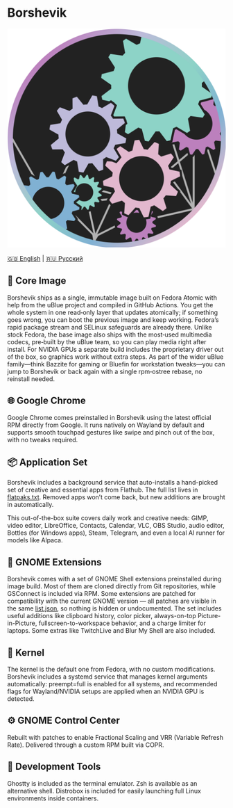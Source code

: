 # Borshevik
![Logo](borshevik_logo.svg)

[🇬🇧 English](README.md) | [🇷🇺 Русский](README.ru.md)

## 🌸 Core Image

Borshevik ships as a single, immutable image built on Fedora Atomic with help from the uBlue project and compiled in GitHub Actions. You get the whole system in one read‑only layer that updates atomically; if something goes wrong, you can boot the previous image and keep working. Fedora’s rapid package stream and SELinux safeguards are already there. Unlike stock Fedora, the base image also ships with the most‑used multimedia codecs, pre‑built by the uBlue team, so you can play media right after install. For NVIDIA GPUs a separate build includes the proprietary driver out of the box, so graphics work without extra steps. As part of the wider uBlue family—think Bazzite for gaming or Bluefin for workstation tweaks—you can jump to Borshevik or back again with a single rpm‑ostree rebase, no reinstall needed.

## 🌐 Google Chrome

Google Chrome comes preinstalled in Borshevik using the latest official RPM directly from Google. It runs natively on Wayland by default and supports smooth touchpad gestures like swipe and pinch out of the box, with no tweaks required.

## 📦 Application Set

Borshevik includes a background service that auto-installs a hand-picked set of creative and essential apps from Flathub. The full list lives in [flatpaks.txt](build_files/root/usr/share/app-choice-subscription/flatpaks.txt). Removed apps won’t come back, but new additions are brought in automatically.

This out-of-the-box suite covers daily work and creative needs: GIMP, video editor, LibreOffice, Contacts, Calendar, VLC, OBS Studio, audio editor, Bottles (for Windows apps), Steam, Telegram, and even a local AI runner for models like Alpaca.

## 🧩 GNOME Extensions

Borshevik comes with a set of GNOME Shell extensions preinstalled during image build. Most of them are cloned directly from Git repositories, while GSConnect is included via RPM. Some extensions are patched for compatibility with the current GNOME version — all patches are visible in the same [list.json](build_files/scripts/gs-extensions/list.json), so nothing is hidden or undocumented. The set includes useful additions like clipboard history, color picker, always-on-top Picture-in-Picture, fullscreen-to-workspace behavior, and a charge limiter for laptops. Some extras like TwitchLive and Blur My Shell are also included.

## 🧬 Kernel

The kernel is the default one from Fedora, with no custom modifications. Borshevik includes a systemd service that manages kernel arguments automatically: preempt=full is enabled for all systems, and recommended flags for Wayland/NVIDIA setups are applied when an NVIDIA GPU is detected.

## ⚙️ GNOME Control Center

Rebuilt with patches to enable Fractional Scaling and VRR (Variable Refresh Rate). Delivered through a custom RPM built via COPR.

## 🌱 Development Tools

Ghostty is included as the terminal emulator. Zsh is available as an alternative shell. Distrobox is included for easily launching full Linux environments inside containers.